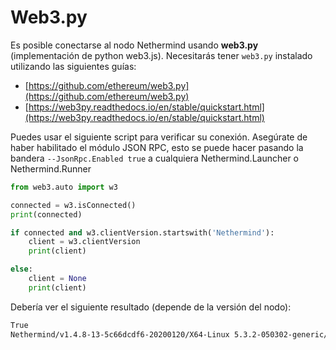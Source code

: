 # Web3.py

Es posible conectarse al nodo Nethermind usando **web3.py** \(implementación de python web3.js\). Necesitarás tener `web3.py` instalado utilizando las siguientes guías:

* [https://github.com/ethereum/web3.py](https://github.com/ethereum/web3.py)
* [https://web3py.readthedocs.io/en/stable/quickstart.html](https://web3py.readthedocs.io/en/stable/quickstart.html)

Puedes usar el siguiente script para verificar su conexión. Asegúrate de haber habilitado el módulo JSON RPC, esto se puede hacer pasando la bandera `--JsonRpc.Enabled true` a cualquiera Nethermind.Launcher o Nethermind.Runner

```python
from web3.auto import w3

connected = w3.isConnected()
print(connected)

if connected and w3.clientVersion.startswith('Nethermind'):
    client = w3.clientVersion
    print(client)

else:
    client = None
    print(client)
```

Debería ver el siguiente resultado \(depende de la versión del nodo\):

```bash
True
Nethermind/v1.4.8-13-5c66dcdf6-20200120/X64-Linux 5.3.2-050302-generic/Core3.1.1
```

